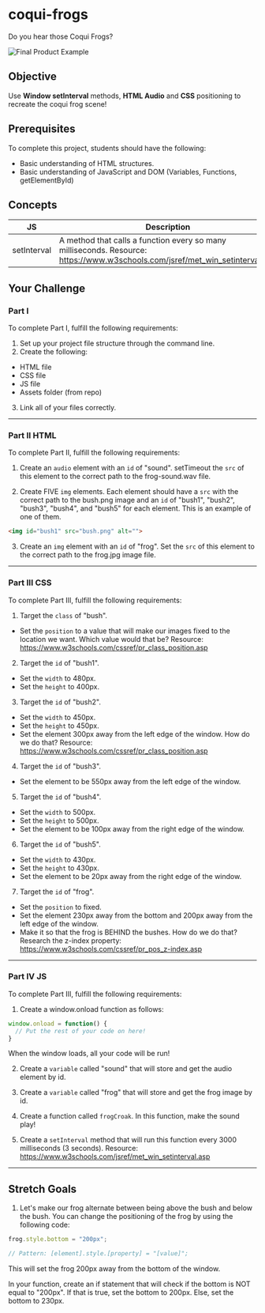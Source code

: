 # coqui-frogs

Do you hear those Coqui Frogs?

![Final Product Example](https://github.com/junior-devleague/coqui-frogs/blob/master/assets/example.png)

## Objective

Use **Window setInterval** methods, **HTML Audio** and **CSS** positioning to recreate the coqui frog scene!

## Prerequisites

To complete this project, students should have the following:
* Basic understanding of HTML structures.
* Basic understanding of JavaScript and DOM (Variables, Functions, getElementById)

## Concepts

JS | Description
---| -----------
setInterval | A method that calls a function every so many milliseconds. Resource: https://www.w3schools.com/jsref/met_win_setinterval.asp

## Your Challenge

### Part I

To complete Part I, fulfill the following requirements:
1. Set up your project file structure through the command line.
2. Create the following:
* HTML file
* CSS file
* JS file
* Assets folder (from repo)
3. Link all of your files correctly.

---

### Part II HTML

To complete Part II, fulfill the following requirements:

1. Create an ```audio``` element with an ```id``` of "sound". setTimeout the ```src``` of this element to the correct path to the frog-sound.wav file.

2. Create FIVE ```img``` elements. Each element should have a ```src``` with the correct path to the bush.png image and an ```id``` of "bush1", "bush2", "bush3", "bush4", and "bush5" for each element. This is an example of one of them.

``` html
<img id="bush1" src="bush.png" alt="">
```

3. Create an ```img``` element with an ```id``` of "frog". Set the ```src``` of this element to the correct path to the frog.jpg image file.

---

### Part III CSS

To complete Part III, fulfill the following requirements:
1. Target the ```class``` of "bush".
* Set the ```position``` to a value that will make our images fixed to the location we want. Which value would that be? Resource: https://www.w3schools.com/cssref/pr_class_position.asp

2. Target the ```id``` of "bush1".
* Set the ```width``` to 480px.
* Set the ```height``` to 400px.

3. Target the ```id``` of "bush2".
* Set the ```width``` to 450px.
* Set the ```height``` to 450px.
* Set the element 300px away from the left edge of the window. How do we do that? Resource: https://www.w3schools.com/cssref/pr_class_position.asp

4. Target the ```id``` of "bush3".
* Set the element to be 550px away from the left edge of the window.

5. Target the ```id``` of "bush4".
* Set the ```width``` to 500px.
* Set the ```height``` to 500px.
* Set the element to be 100px away from the right edge of the window.

6. Target the ```id``` of "bush5".
* Set the ```width``` to 430px.
* Set the ```height``` to 430px.
* Set the element to be 20px away from the right edge of the window.

7. Target the ```id``` of "frog".
* Set the ```position``` to fixed.
* Set the element 230px away from the bottom and 200px away from the left edge of the window.
* Make it so that the frog is BEHIND the bushes. How do we do that? Research the z-index property: https://www.w3schools.com/cssref/pr_pos_z-index.asp

---

### Part IV JS

To complete Part III, fulfill the following requirements:
1. Create a window.onload function as follows:

``` javascript
window.onload = function() {
  // Put the rest of your code on here!
}
```
When the window loads, all your code will be run!

2. Create a ```variable``` called "sound" that will store and get the audio element by id.

3. Create a ```variable``` called "frog" that will store and get the frog image by id.

4. Create a function called ```frogCroak```. In this function, make the sound play!

5. Create a ```setInterval``` method that will run this function every 3000 milliseconds (3 seconds). Resource: https://www.w3schools.com/jsref/met_win_setinterval.asp

---

## Stretch Goals
1. Let's make our frog alternate between being above the bush and below the bush. You can change the positioning of the frog by using the following code:

``` javascript
frog.style.bottom = "200px";

// Pattern: [element].style.[property] = "[value]";
```
This will set the frog 200px away from the bottom of the window.

In your function, create an if statement that will check if the bottom is NOT equal to "200px". If that is true, set the bottom to 200px. Else, set the bottom to 230px.

